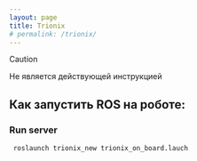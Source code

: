 ```yaml
---
layout: page
title: Trionix
# permalink: /trionix/
---
```


<!-- ## Trionix -->

> [!CAUTION]
> Не является действующей инструкцией


## Как запустить ROS на роботе:

### Run server
```
 roslaunch trionix_new trionix_on_board.lauch
```
